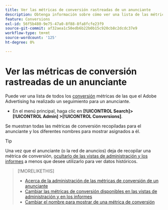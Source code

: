 ```yaml
---
title: Ver las métricas de conversión rastreadas de un anunciante
description: Obtenga información sobre cómo ver una lista de las métricas de conversión rastreadas para un anunciante.
feature: Conversions
exl-id: 56f5b480-9e75-47a0-8f88-8fa8fcfe23f9
source-git-commit: af32aea1c50edb6b22b0b15c920cb8c2dcdc37e9
workflow-type: tm+mt
source-wordcount: '125'
ht-degree: 0%

---
```


# Ver las métricas de conversión rastreadas de un anunciante

Puede ver una lista de todos los [conversión](/help/search-social-commerce/glossary.md#c-d) métricas de las que el Adobe Advertising ha realizado un seguimiento para un anunciante.

* En el menú principal, haga clic en **[!UICONTROL Search]> [!UICONTROL Admin] >[!UICONTROL Conversions]**.

Se muestran todas las métricas de conversión recopiladas para el anunciante y los diferentes nombres para mostrar asignados a él.

>[!TIP]
>
>Una vez que el anunciante (o la red de anuncios) deja de recopilar una métrica de conversión, [ocultarlo de las vistas de administración y los informes](conversion-metric-edit-available.md) a menos que desee utilizarlo para ver datos históricos.

>[!MORELIKETHIS]
>
>* [Acerca de la administración de las métricas de conversión de un anunciante](conversion-metric-about.md)
>* [Cambiar las métricas de conversión disponibles en las vistas de administración y en los informes](conversion-metric-edit-available.md)
>* [Cambiar el nombre para mostrar de una métrica de conversión](conversion-metric-edit-display-name.md)
